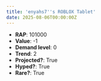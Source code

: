 ```yaml
---
title: 'enyahs7''s ROBLOX Tablet'
date: 2025-08-06T00:00:00Z
---
```

- **RAP**: 101000
- **Value**: -1
- **Demand level**: 0
- **Trend**: 2
- **Projected?**: True
- **Hyped?**: True
- **Rare?**: True
